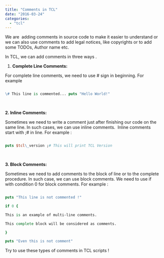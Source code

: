 ```yaml
---
title: "Comments in TCL"
date: "2016-03-24"
categories: 
  - "tcl"
---
```


We are  adding comments in source code to make it easier to understand or we can also use comments to add legal notices, like copyrights or to add some TODOs, Author name etc.

In TCL, we can add comments in three ways .

1. **Complete Line Comments:**

For complete line comments, we need to use # sign in beginning. For example

```tcl

\# This line is commented... puts "Hello World!"

```

 

**2\. Inline Comments:**

Sometimes we need to write a comment just after finishing our code on the same line. In such cases, we can use inline comments.  Inline comments start with ;# in line. For example :

```tcl

puts $tcl\_version ;# This will print TCL Version

```

 

**3\. Block Comments:**

Sometimes we need to add comments to the block of line or to the complete procedure. In such case, we can use block comments. We need to use if with condition 0 for block comments. For example :

```tcl

puts "This line is not commented !"

if 0 {

This is an example of multi-line comments.

This complete block will be considered as comments.

}

puts "Even this is not comment"

```

Try to use these types of comments in TCL scripts !
